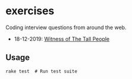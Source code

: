 # exercises

Coding interview questions from around the web.

- 18-12-2019: [Witness of The Tall People](lib/witness_of_the_tall_people)

## Usage

```
rake test  # Run test suite
```
